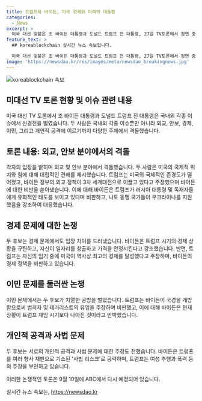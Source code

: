 ```yaml
---
title: 트럼프와 바이든, 미국 경제와 미래의 대통령
categories:
  - News
excerpt: >
  미국 대선 맞붙은 조 바이든 대통령과 도널드 트럼프 전 대통령, 27일 TV토론에서 정면 충돌. 바이든은 동맹 중시, 트럼프는 미국 우선주의 주장. 외교·안보, 경제, 국경 불법 이민자 문제 등 주요 이슈에서 강력 대립. 트럼프는 바이든 외교정책을 비판하며, 바이든은 트럼프 경제 정책을 공격. 토론은 고조되며, 트럼프 발언 시간이 더 길었음. 다음 토론은 9월 10일 예정.
feature_text: >
  ## koreablockchain 실시간 뉴스 속보입니다.

  미국 대선 맞붙은 조 바이든 대통령과 도널드 트럼프 전 대통령, 27일 TV토론에서 정면 충돌. 바이든은 동맹 중시, 트럼프는 미국 우선주의 주장. 외교·안보, 경제, 국경 불법 이민자 문제 등 주요 이슈에서 강력 대립. 트럼프는 바이든 외교정책을 비판하며, 바이든은 트럼프 경제 정책을 공격. 토론은 고조되며, 트럼프 발언 시간이 더 길었음. 다음 토론은 9월 10일 예정.
image: 'https://newsdao.kr/res/images/meta/newsdao_breakingnews.jpg'
---
```


<p><img src="https://newsdao.kr/res/images/meta/newsdao_breakingnews.jpg" alt="koreablockchain 속보" /></p>

<h2 data-ke-size="size26">미대선 TV 토론 현황 및 이슈 관련 내용</h2>

<p>미국 대선 TV 토론에서 조 바이든 대통령과 도널드 트럼프 전 대통령은 국내외 각종 이슈에서 신경전을 벌였습니다. 두 사람은 국내외 각종 이슈뿐만 아니라 외교, 안보, 경제, 이민, 그리고 개인적 공격에 이르기까지 다양한 주제에서 격돌했습니다.</p>

<h2 data-ke-size="size26">토론 내용: 외교, 안보 분야에서의 격돌</h2>

<p>각자의 입장을 밝히며 외교 및 안보 분야에서 격돌했습니다. 두 사람은 미국의 국제적 위치와 힘에 대해 대립적인 견해를 제시했습니다. 트럼프는 미국의 국제적인 존경도가 떨어졌고, 바이든 정부의 외교 정책이 3차 세계대전으로 이끌고 있다고 주장했으며 바이든에 대한 비판을 쏟아냈습니다. 이에 대해 바이든은 트럼프가 러시아 대통령 및 독재자들에게 유화적인 태도를 보이고 있다며 비판하고, 나토 동맹 국가들이 우크라이나를 지원했음을 강조하여 대응했습니다.</p>

<h2 data-ke-size="size26">경제 문제에 대한 논쟁</h2>

<p>두 후보는 경제 문제에서도 입장 차이를 드러냈습니다. 바이든은 트럼프 시기의 경제 상황을 규탄하고, 자신이 일자리를 창출하고 가격을 안정시킨다고 강조했습니다. 반면, 트럼프는 자신의 임기 중에 미국이 역사상 최고의 경제를 달성했다고 주장하며, 바이든의 경제 정책을 비판하고 있습니다.</p>

<h2 data-ke-size="size26">이민 문제를 둘러싼 논쟁</h2>

<p>이민 문제에서는 두 후보가 치열한 공방을 벌였습니다. 트럼프는 바이든이 국경을 개방함으로써 범죄자 및 테러리스트의 유입을 주장하며 비판했고, 이에 대해 바이든은 현재 상황이 트럼프 재임 시기보다 나아진 것이라고 반박했습니다.</p>

<h2 data-ke-size="size26">개인적 공격과 사법 문제</h2>

<p>두 후보는 서로의 개인적 공격과 사법 문제에 대한 주장도 전했습니다. 바이든은 트럼프를 여러 형사 재판으로 기소된 '사법 리스크'로 공략하며, 트럼프는 여성 추행과 폭력 등의 주장을 부인하고 있습니다.</p>

<p>이러한 논쟁적인 토론은 9월 10일에 ABC에서 다시 예정되어 있습니다.</p>
실시간 뉴스 속보는, <a href="https://newsdao.kr" rel="dofollow">https://newsdao.kr</a>


